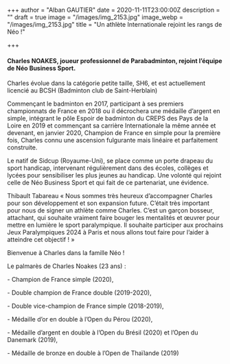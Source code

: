 +++
author = "Alban GAUTIER"
date = 2020-11-11T23:00:00Z
description = ""
draft = true
image = "/images/img_2153.jpg"
image_webp = "/images/img_2153.jpg"
title = "Un athlète Internationale rejoint les rangs de Néo !"

+++
#### Charles NOAKES, joueur professionnel de Parabadminton, rejoint l’équipe de Néo Business Sport.

Charles évolue dans la catégorie petite taille, SH6, et est actuellement licencié au BCSH (Badminton club de Saint-Herblain)

Commençant le badminton en 2017, participant à ses premiers championnats de France en 2018 ou il décrochera une médaille d’argent en simple, intégrant le pôle Espoir de badminton du CREPS des Pays de la Loire en 2019 et commençant sa carrière Internationale la même année et devenant, en janvier 2020, Champion de France en simple pour la première fois, Charles connu une ascension fulgurante mais linéaire et parfaitement construite.

Le natif de Sidcup (Royaume-Uni), se place comme un porte drapeau du sport handicap, intervenant régulièrement dans des écoles, collèges et lycées pour sensibiliser les plus jeunes au handicap. Une volonté qui rejoint celle de Néo Business Sport et qui fait de ce partenariat, une évidence.

Thibault Tabareau « Nous sommes très heureux d’accompagner Charles pour son développement et son expansion future. C’était très important pour nous de signer un athlète comme Charles. C’est un garçon bosseur, attachant, qui souhaite vraiment faire bouger les mentalités et œuvrer pour mettre en lumière le sport paralympique. Il souhaite participer aux prochains Jeux Paralympiques 2024 à Paris et nous allons tout faire pour l’aider à atteindre cet objectif ! »

Bienvenue à Charles dans la famille Néo !

Le palmarès de Charles Noakes (23 ans) :

\- Champion de France simple (2020),

\- Double champion de France double (2019-2020),

\- Double vice-champion de France simple (2018-2019),

\- Médaille d’or en double à l’Open du Pérou (2020),

\- Médaille d’argent en double à l’Open du Brésil (2020) et l’Open du Danemark (2019),

\- Médaille de bronze en double à l’Open de Thaïlande (2019)